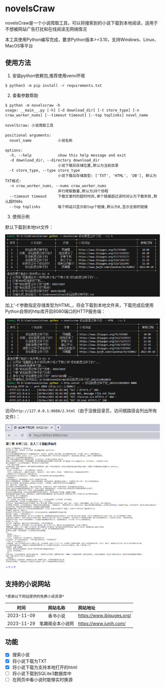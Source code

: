 # novelsCraw
novelsCraw是一个小说爬取工具，可以将搜索到的小说下载到本地阅读，适用于不想被网站广告打扰和在线阅读无网络情况

本工具使用Python编写完成，要求Python版本>=3.10，支持Windows、Linux、MacOS等平台

## 使用方法
1. 安装python依赖包,推荐使用venv环境
```
$ python3 -m pip install -r requirements.txt 
```

2. 查看参数帮助
```
$ python -m novelscraw -h
usage: __main__.py [-h] [-d download_dir] [-t store_type] [-n craw_worker_nums] [--timeout timeout] [--top toplinks] novel_name

novelScraw: 小说爬取工具

positional arguments:
  novel_name            小说名称

options:
  -h, --help            show this help message and exit
  -d download_dir, --directory download_dir
                        小说下载后存储位置,默认为当前目录
  -t store_type, --type store_type
                        小说下载后存储类型: ['TXT', 'HTML', 'DB'], 默认为TXT格式:
  -n craw_worker_nums, --nums craw_worker_nums
                        并行爬取数量,默认为20个协程
  --timeout timeout     下载文章时的超时时间,单个链接超过该时间认为下载失败,默认超时60s
  --top toplinks        每个网站只显示前top个链接,默认为0,显示全部的链接
```

3. 使用示例

默认下载到本地txt文件：  

![默认参数使用示例图](static/useage.png)

加上'-t'参数指定存储类型为HTML,，将会下载到本地文件夹，下载完成后使用Python自带的http库开启8080端口的HTTP服务端：

![下载到本地html文件夹](static/usage_html.png)

访问`http://127.0.0.1:8080/2.html`（由于没做目录页，访问根路径会列出所有文件）：

![小说示例](static/html.png)

## 支持的小说网站
`*感谢以下网站提供的免费小说资源*`

| 时间 | 网站名称 | 网站地址 |
|:----:|:-------:|:---------|
| 2023-11-09 | 香书小说 | https://www.ibiquges.org/ |
| 2023-11-29 | 笔趣阁全本小说网 | https://www.junjh.com/|



## 功能
- [x] 搜索小说
- [x] 将小说下载为TXT
- [X] 将小说下载为支持本地打开的html
- [ ] 将小说下载到SQLite3数据库中
- [ ] 在网页中看小说时能够实时换源

